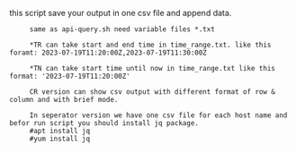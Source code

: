 this script save your output in one csv file and append data.

         same as api-query.sh need variable files *.txt
         
         *TR can take start and end time in time_range.txt. like this foramt: 2023-07-19T11:20:00Z,2023-07-19T11:30:00Z
         
         *TN can take start time until now in time_range.txt like this format: '2023-07-19T11:20:00Z'
         
         CR version can show csv output with different format of row & column and with brief mode.
         
         In seperator version we have one csv file for each host name and befor run script you should install jq package. 
         #apt install jq
         #yum install jq
         
